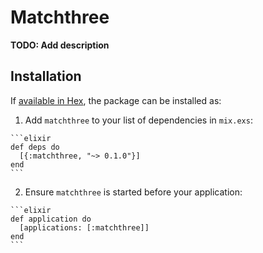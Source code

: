 # Matchthree

**TODO: Add description**

## Installation

If [available in Hex](https://hex.pm/docs/publish), the package can be installed as:

  1. Add `matchthree` to your list of dependencies in `mix.exs`:

    ```elixir
    def deps do
      [{:matchthree, "~> 0.1.0"}]
    end
    ```

  2. Ensure `matchthree` is started before your application:

    ```elixir
    def application do
      [applications: [:matchthree]]
    end
    ```

